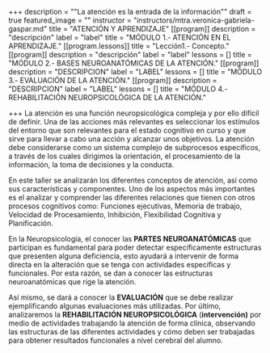 +++
description = "\"La atención es la entrada de la información\""
draft = true
featured_image = ""
instructor = "instructors/mtra.veronica-gabriela-gaspar.md"
title = "ATENCIÓN Y APRENDIZAJE"
[[program]]
description = "descripción"
label = "label"
title = "MÓDULO 1.- ATENCIÓN EN EL APRENDIZAJE."
[[program.lessons]]
title = "Lección1.- Concepto."
[[program]]
description = "descripción"
label = "label"
lessons = []
title = "MÓDULO 2.- BASES NEUROANATÓMICAS DE LA ATENCIÓN."
[[program]]
description = "DESCRIPCION"
label = "LABEL"
lessons = []
title = "MÓDULO 3.- EVALUACIÓN DE LA ATENCIÓN."
[[program]]
description = "DESCRIPCION"
label = "LABEL"
lessons = []
title = "MÓDULO 4.- REHABILITACIÓN NEUROPSICOLÓGICA DE LA ATENCIÓN."

+++
La atención es una función neuropsicológica compleja y por ello difícil de definir. Una de las acciones más relevantes es seleccionar los estímulos del entorno que son relevantes para el estado cognitivo en curso y que sirve para llevar a cabo una acción y alcanzar unos objetivos. La atención debe considerarse como un sistema complejo de subprocesos específicos, a través de los cuales dirigimos la orientación, el procesamiento de la información, la toma de decisiones y la conducta.

En este taller se analizarán los diferentes conceptos de atención, así como sus características y componentes. Uno de los aspectos más importantes es el analizar y comprender las diferentes relaciones que tienen con otros procesos cognitivos como: Funciones ejecutivas, Memoria de trabajo, Velocidad de Procesamiento, Inhibición, Flexibilidad Cognitiva y Planificación.

En la Neuropsicología, el conocer las **PARTES NEUROANATÓMICAS** que participan es fundamental para poder detectar específicamente estructuras que presenten alguna deficiencia, esto ayudará a intervenir de forma directa en la alteración que se tenga con actividades específicas y funcionales. Por esta razón, se dan a conocer las estructuras neuroanatómicas que rige la atención.

Así mismo, se dará a conocer la **EVALUACIÓN** que se debe realizar ejemplificando algunas evaluaciones más utilizadas. Por último, analizaremos la **REHABILITACIÓN NEUROPSICOLÓGICA** (**intervención)** por medio de actividades trabajando la atención de forma clínica, observando las estructuras de las diferentes actividades y cómo deben ser trabajadas para obtener resultados funcionales a nivel cerebral del alumno.